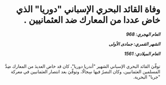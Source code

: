 <h1 dir="rtl">وفاة القائد البحري الإسباني "دوريا" الذي خاض عددا من المعارك ضد العثمانيين .</h1>

<h5 dir="rtl">العام الهجري:  968

الشهر القمري: جمادى الأولى

العام الميلادي: 1561</h5>

<p dir="rtl">توفِّيَ القائد البحري الإسباني الشهير "أندريا دوريا"، كان قد خاض العديدَ من المعارك ضِدَّ المسلمين العثمانيين، وكان النصرُ فيها سِجالًا، وتوفِّيَ بعد انتصار العثمانيين في معركة "جربا" البحرية.</p></br>
